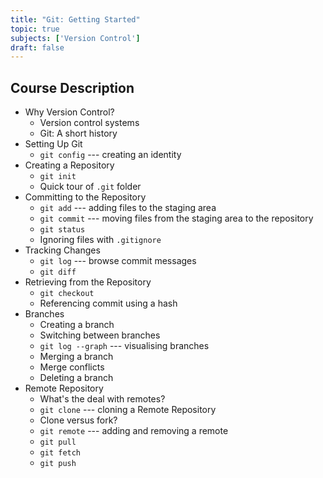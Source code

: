 ```yaml
---
title: "Git: Getting Started"
topic: true
subjects: ['Version Control']
draft: false
---
```


## Course Description

- Why Version Control?
	- Version control systems
	- Git: A short history
- Setting Up Git
	- `git config` --- creating an identity
- Creating a Repository
	- `git init`
	- Quick tour of `.git` folder
- Committing to the Repository
	- `git add` --- adding files to the staging area
	- `git commit` --- moving files from the staging area to the repository
	- `git status`
	- Ignoring files with `.gitignore`
- Tracking Changes
	- `git log` --- browse commit messages
	- `git diff`
- Retrieving from the Repository
	- `git checkout`
	- Referencing commit using a hash
- Branches
	- Creating a branch
	- Switching between branches
	- `git log --graph` --- visualising branches
	- Merging a branch
	- Merge conflicts
	- Deleting a branch
- Remote Repository
	- What's the deal with remotes?
	- `git clone` --- cloning a Remote Repository
	- Clone versus fork?
	- `git remote` --- adding and removing a remote
	- `git pull`
	- `git fetch`
	- `git push`
